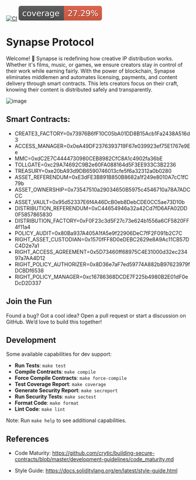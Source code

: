 
[![CI](https://github.com/Synaps3Protocol/protocol-core-v1/actions/workflows/ci.yaml/badge.svg)](https://github.com/Synaps3Protocol/protocol-core-v1/actions/workflows/ci.yaml)
[![COV](https://raw.githubusercontent.com/Synaps3Protocol/protocol-core-v1/main/.github/workflows/cov-badge.svg)](https://github.com/Synaps3Protocol/protocol-core-v1/actions/workflows/ci.yaml)

# Synapse Protocol
Welcome! 🎉 Synapse is redefining how creative IP distribution works. Whether it's films, music, or games, we ensure creators stay in control of their work while earning fairly. With the power of blockchain, Synapse eliminates middlemen and automates licensing, payments, and content delivery through smart contracts. This lets creators focus on their craft, knowing their content is distributed safely and transparently.

![image](https://github.com/user-attachments/assets/59610c00-672d-4eec-88dc-71b4fc8add59)

## Smart Contracts:

* CREATE3_FACTORY=0x73976B6fF10C05bA01DD8B15Acb1Fa2438A516d3
* ACCESS_MANAGER=0x0eA49DF2376393719F67e039923ef75E1767e9Ee
* MMC=0xdC2E7C4444730980CEB8982CfC8A1c4902fa36bE
* TOLLGATE=0xc29A74692C9B2e60FA088164d5F3EE933C3B2236
* TREASURY=0xe20bA93d9DB6590746013cfe5f6a32312a0b0280
* ASSET_REFERENDUM=0xE3dFE3B891B850B8682a1f249e8010A7cC1fC79b
* ASSET_OWNERSHIP=0x73547510a29034650B5975c4546710a78A7ADCCC
* ASSET_VAULT=0x95d52337E6f4A46DcB0eb8DebCDE0CC5ae73D10b
* DISTRIBUTION_REFERENDUM=0xC44654946a32a42Cd7fD6AFA02DD0F5857865830
* DISTRIBUTION_FACTORY=0xF0F23c3d5F27c73e624b1556a6CF5820FF4f11a4
* POLICY_AUDIT=0x80Ba937A405A1fA5e9f22906DeC7fF2F091b2C7C
* RIGHT_ASSET_CUSTODIAN=0x1570fFF8D0eDEBC2629e8A9Ac11CB57DC4D2e7a1
* RIGHT_ACCESS_AGREEMENT=0x5D73460ff68975C4E31000d32ec23497a7AA4D12
* RIGHT_POLICY_AUTHORIZER=0x8D36e7aF7ed59774A882bB97623979fDCBDf6538
* RIGHT_POLICY_MANAGER=0xc16786368DCDE7F225b4980B2E01dF0eDcD2D337

## Join the Fun
Found a bug? Got a cool idea? Open a pull request or start a discussion on GitHub. We’d love to build this together!

## Development

Some available capabilities for dev support:

* **Run Tests**: `make test`  
* **Compile Contracts**: `make compile`  
* **Force Compile Contracts**: `make force-compile`  
* **Test Coverage Report**: `make coverage`  
* **Generate Security Report**: `make secreport`  
* **Run Security Tests**: `make sectest`  
* **Format Code**: `make format`  
* **Lint Code**: `make lint`   

Note: Run `make help` to see additional capabilities.

## References

- Code Maturity: https://github.com/crytic/building-secure-contracts/blob/master/development-guidelines/code_maturity.md

- Style Guide: https://docs.soliditylang.org/en/latest/style-guide.html